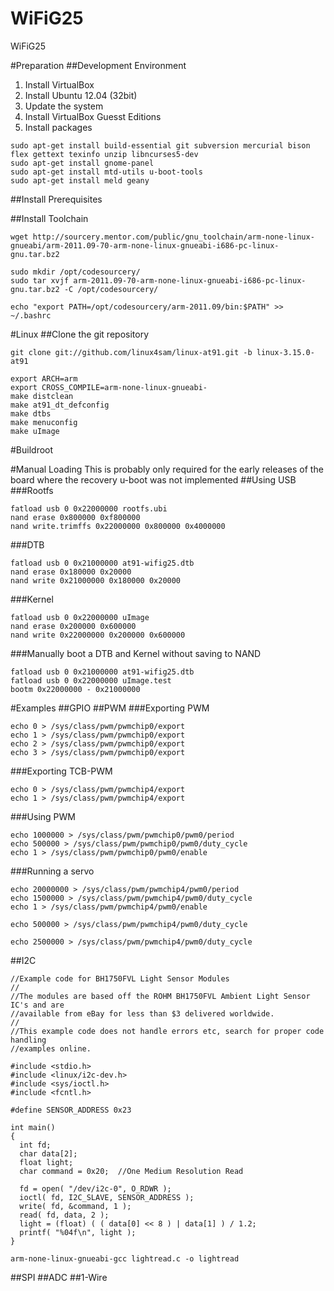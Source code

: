 WiFiG25
=======

WiFiG25

#Preparation
##Development Environment
1. Install VirtualBox
2. Install Ubuntu 12.04 (32bit)
3. Update the system
4. Install VirtualBox Guesst Editions
5. Install packages

```
sudo apt-get install build-essential git subversion mercurial bison flex gettext texinfo unzip libncurses5-dev
sudo apt-get install gnome-panel
sudo apt-get install mtd-utils u-boot-tools 
sudo apt-get install meld geany
```

##Install Prerequisites

##Install Toolchain
```
wget http://sourcery.mentor.com/public/gnu_toolchain/arm-none-linux-gnueabi/arm-2011.09-70-arm-none-linux-gnueabi-i686-pc-linux-gnu.tar.bz2

sudo mkdir /opt/codesourcery/
sudo tar xvjf arm-2011.09-70-arm-none-linux-gnueabi-i686-pc-linux-gnu.tar.bz2 -C /opt/codesourcery/

echo "export PATH=/opt/codesourcery/arm-2011.09/bin:$PATH" >> ~/.bashrc
```

#Linux
##Clone the git repository
```
git clone git://github.com/linux4sam/linux-at91.git -b linux-3.15.0-at91
```

```
export ARCH=arm 
export CROSS_COMPILE=arm-none-linux-gnueabi-
make distclean
make at91_dt_defconfig
make dtbs
make menuconfig
make uImage
```

#Buildroot

#Manual Loading
This is probably only required for the early releases of the board where the recovery u-boot was not implemented
##Using USB
###Rootfs
```
fatload usb 0 0x22000000 rootfs.ubi
nand erase 0x800000 0xf800000
nand write.trimffs 0x22000000 0x800000 0x4000000
```
###DTB
```
fatload usb 0 0x21000000 at91-wifig25.dtb
nand erase 0x180000 0x20000
nand write 0x21000000 0x180000 0x20000
```
###Kernel
```
fatload usb 0 0x22000000 uImage
nand erase 0x200000 0x600000
nand write 0x22000000 0x200000 0x600000
```
###Manually boot a DTB and Kernel without saving to NAND
```
fatload usb 0 0x21000000 at91-wifig25.dtb
fatload usb 0 0x22000000 uImage.test
bootm 0x22000000 - 0x21000000
```

#Examples
##GPIO
##PWM
###Exporting PWM
```
echo 0 > /sys/class/pwm/pwmchip0/export
echo 1 > /sys/class/pwm/pwmchip0/export
echo 2 > /sys/class/pwm/pwmchip0/export
echo 3 > /sys/class/pwm/pwmchip0/export
```
###Exporting TCB-PWM
```
echo 0 > /sys/class/pwm/pwmchip4/export
echo 1 > /sys/class/pwm/pwmchip4/export
```
###Using PWM
```
echo 1000000 > /sys/class/pwm/pwmchip0/pwm0/period 
echo 500000 > /sys/class/pwm/pwmchip0/pwm0/duty_cycle
echo 1 > /sys/class/pwm/pwmchip0/pwm0/enable
```
###Running a servo
```
echo 20000000 > /sys/class/pwm/pwmchip4/pwm0/period 
echo 1500000 > /sys/class/pwm/pwmchip4/pwm0/duty_cycle
echo 1 > /sys/class/pwm/pwmchip4/pwm0/enable
```
```
echo 500000 > /sys/class/pwm/pwmchip4/pwm0/duty_cycle
```
```
echo 2500000 > /sys/class/pwm/pwmchip4/pwm0/duty_cycle
```
##I2C
```
//Example code for BH1750FVL Light Sensor Modules
//
//The modules are based off the ROHM BH1750FVL Ambient Light Sensor IC's and are 
//available from eBay for less than $3 delivered worldwide.
//
//This example code does not handle errors etc, search for proper code handling
//examples online.

#include <stdio.h>
#include <linux/i2c-dev.h>
#include <sys/ioctl.h>
#include <fcntl.h>

#define SENSOR_ADDRESS 0x23

int main()
{
  int fd;
  char data[2];
  float light;
  char command = 0x20;  //One Medium Resolution Read
  
  fd = open( "/dev/i2c-0", O_RDWR );
  ioctl( fd, I2C_SLAVE, SENSOR_ADDRESS );
  write( fd, &command, 1 );
  read( fd, data, 2 );
  light = (float) ( ( data[0] << 8 ) | data[1] ) / 1.2;
  printf( "%04f\n", light );
}
```
```
arm-none-linux-gnueabi-gcc lightread.c -o lightread
```
##SPI
##ADC
##1-Wire
